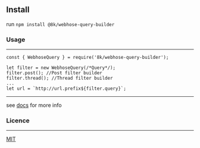 ## Install
run `npm install @8k/webhose-query-builder`

### Usage
---
```
const { WebhoseQuery } = require('8k/webhose-query-builder');

let filter = new WebhoseQuery(/*Query*/);
filter.post(); //Post filter builder
filter.thread(); //Thread filter builder
...
let url = `http://url.prefix${filter.query}`;

```
---
see [docs](https://company8k.github.io/webhose-query-builder/) for more info

### Licence
---
[MIT](LICENSE)